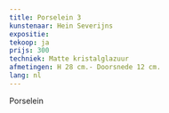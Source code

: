 ```yaml
---
title: Porselein 3
kunstenaar: Hein Severijns
expositie: 
tekoop: ja
prijs: 300
techniek: Matte kristalglazuur
afmetingen: H 28 cm.- Doorsnede 12 cm.
lang: nl
---
```


Porselein